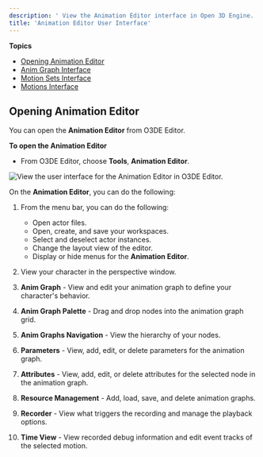 ```yaml
---
description: ' View the Animation Editor interface in Open 3D Engine. '
title: 'Animation Editor User Interface'
---
```


**Topics**
+ [Opening Animation Editor](#opening-animation-editor-)
+ [Anim Graph Interface](/docs/user-guide/visualization/animation/animation-editor/animation-graph-user-interface.md)
+ [Motion Sets Interface](/docs/user-guide/visualization/animation/animation-editor/motion-set-user-interface.md)
+ [Motions Interface](/docs/user-guide/visualization/animation/animation-editor/motions-user-interface.md)

## Opening Animation Editor 

You can open the **Animation Editor** from O3DE Editor.

**To open the Animation Editor**
+ From O3DE Editor, choose **Tools**, **Animation Editor**.

![View the user interface for the Animation Editor in O3DE Editor.](/images/user-guide/actor-animation/animation-editor-jack-user-interface.png)

On the **Animation Editor**, you can do the following:

1. From the menu bar, you can do the following:
   + Open actor files.
   + Open, create, and save your workspaces.
   + Select and deselect actor instances.
   + Change the layout view of the editor.
   + Display or hide menus for the **Animation Editor**.

1. View your character in the perspective window.

1. **Anim Graph** - View and edit your animation graph to define your character's behavior.

1. **Anim Graph Palette** - Drag and drop nodes into the animation graph grid.

1. **Anim Graphs Navigation** - View the hierarchy of your nodes.

1. **Parameters** - View, add, edit, or delete parameters for the animation graph.

1. **Attributes** - View, add, edit, or delete attributes for the selected node in the animation graph.

1. **Resource Management** - Add, load, save, and delete animation graphs.

1. **Recorder** - View what triggers the recording and manage the playback options.

1.  **Time View** - View recorded debug information and edit event tracks of the selected motion.
